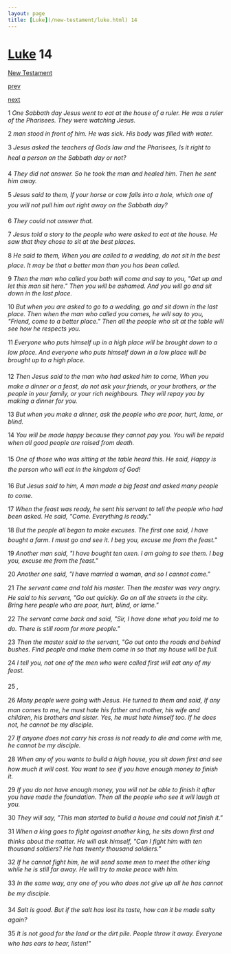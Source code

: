 ```yaml
---
layout: page
title: [Luke](/new-testament/luke.html) 14
---
```


# [Luke](/new-testament/luke.html) 14

[New Testament](/new-testament.html)


[prev](/new-testament/luke/luke-13.html)


[next](/new-testament/luke/luke-15.html)

1 _One Sabbath day Jesus went to eat at the house of a ruler. He was a ruler of the Pharisees. They were watching Jesus._

2 _man stood in front of him. He was sick. His body was filled with water._

3 _Jesus asked the teachers of Gods law and the Pharisees, Is it right to heal a person on the Sabbath day or not?_

4 _They did not answer. So he took the man and healed him. Then he sent him away._

5 _Jesus said to them, If your horse or cow falls into a hole, which one of you will not pull him out right away on the Sabbath day?_

6 _They could not answer that._

7 _Jesus told a story to the people who were asked to eat at the house. He saw that they chose to sit at the best places._

8 _He said to them, When you are called to a wedding, do not sit in the best place. It may be that a better man than you has been called._

9 _Then the man who called you both will come and say to you, "Get up and let this man sit here." Then you will be ashamed. And you will go and sit down in the last place._

10 _But when you are asked to go to a wedding, go and sit down in the last place. Then when the man who called you comes, he will say to you, "Friend, come to a better place."  Then all the people who sit at the table will see how he respects you._

11 _Everyone who puts himself up in a high place will be brought down to a low place. And everyone who puts himself down in a low place will be brought up to a high place._

12 _Then Jesus said to the man who had asked him to come, When you make a dinner or a feast, do not ask your friends, or your brothers, or the people in your family, or your rich neighbours. They will repay you by making a dinner for you._

13 _But when you make a dinner, ask the people who are poor, hurt, lame, or blind._

14 _You will be made happy because they cannot pay you. You will be repaid when all good people are raised from death._

15 _One of those who was sitting at the table heard this. He said, Happy is the person who will eat in the kingdom of God!_

16 _But Jesus said to him, A man made a big feast and asked many people to come._

17 _When the feast was ready, he sent his servant to tell the people who had been asked. He said, "Come. Everything is ready."_

18 _But the people all began to make excuses. The first one said, I have bought a farm. I must go and see it. I beg you, excuse me from the feast."_

19 _Another man said, "I have bought ten oxen. I am going to see them. I beg you, excuse me from the feast."_

20 _Another one said, "I have married a woman, and so I cannot come."_

21 _The servant came and told his master. Then the master was very angry. He said to his servant, "Go out quickly. Go on all the streets in the city. Bring here people who are poor,  hurt, blind, or lame."_

22 _The servant came back and said, "Sir, I have done what you told me to do. There is still room for more people."_

23 _Then the master said to the servant, "Go out onto the roads and behind bushes. Find people and make them come in so that my house will be full._

24 _I tell you, not one of the men who were called first will eat any of my feast._

25 _,_

26 _Many people were going with Jesus. He turned to them and said, If any man comes to me, he must hate his father and mother, his wife and children, his brothers and sister.  Yes, he must hate himself too. If he does not, he cannot be my disciple._

27 _If anyone does not carry his cross is not ready to die and come with me, he cannot be my disciple._

28 _When any of you wants to build a high house, you sit down first and see how much it will cost. You want to see if you have enough money to finish it._

29 _If you do not have enough money, you will not be able to finish it after you have made the foundation. Then all the people who see it will laugh at you._

30 _They will say, "This man started to build a house and could not finish it."_

31 _When a king goes to fight against another king, he sits down first and thinks about the matter. He will ask himself, "Can I fight him with ten thousand soldiers? He has twenty thousand soldiers."_

32 _If he cannot fight him, he will send some men to meet the other king while he is still far away. He will try to make peace with him._

33 _In the same way, any one of you who does not give up all he has cannot be my disciple._

34 _Salt is good. But if the salt has lost its taste, how can it be made salty again?_

35 _It is not good for the land or the dirt pile. People throw it away. Everyone who has ears to hear, listen!"_

